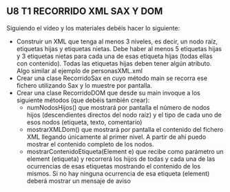 ## U8 T1 RECORRIDO XML SAX Y DOM

Siguiendo el vídeo y los materiales debéis hacer lo siguiente:

* Construir un XML que tenga  al menos 3 niveles, es decir, un nodo raíz, etiquetas hijas y etiquetas nietas. Debe haber al menos 5 etiquetas hijas y 3 etiquetas nietas para cada una   de esas etiqueta hijas (todas ellas con contenido). Todas las etiquetas hijas deben tener algún atributo. Algo similar al ejemplo de personasXML.xml
* Crear una clase RecorridoSax en cuyo método main se recorra ese fichero utilizando Sax y lo muestre por pantalla.
* Crear una clase RecorridoDOM que desde su main invoque a los siguiente métodos (que debéis también crear):
	* numNodosHijos() que mostrará por pantalla el número de nodos hijos (descendientes directos del nodo raíz) y el tipo de cada uno de esos nodos (etiqueta, texto, comentario)
	* mostrarXMLDom() que mostrará por pantalla el contenido del fichero XML llegando únicamente al primer nivel. A partir de ahí puedo mostrar el contenido completo de los nodos.
	* mostrarContenidoEtiqueta(Element e) que recibe como parámetro un element (etiqueta) y recorrerá los hijos de todas y cada una de las ocurrencias de esas etiquetas mostrando el contenido de los mismos. Si no hay ninguna ocurrencia de esa etiqueta (element) deberá mostrar un mensaje de aviso